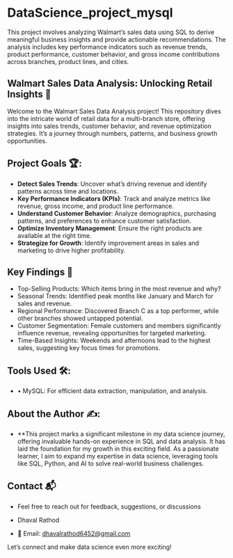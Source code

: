 # DataScience_project_mysql
This project involves analyzing Walmart’s sales data using SQL to derive meaningful business insights and provide actionable recommendations. The analysis includes key performance indicators such as revenue trends, product performance, customer behavior, and gross income contributions across branches, product lines, and cities.

## __Walmart Sales Data Analysis: Unlocking Retail Insights 🚀__

Welcome to the Walmart Sales Data Analysis project! This repository dives into the intricate world of retail data for a multi-branch store, offering insights into sales trends, customer behavior, and revenue optimization strategies. It’s a journey through numbers, patterns, and business growth opportunities.

## Project Goals 🏆:

- **Detect Sales Trends**: Uncover what’s driving revenue and identify patterns across time and locations.  
- **Key Performance Indicators (KPIs)**: Track and analyze metrics like revenue, gross income, and product line performance.  
- **Understand Customer Behavior**: Analyze demographics, purchasing patterns, and preferences to enhance customer satisfaction.  
- **Optimize Inventory Management**: Ensure the right products are available at the right time.  
- **Strategize for Growth**: Identify improvement areas in sales and marketing to drive higher profitability.  


## Key Findings 🔑
- Top-Selling Products: Which items bring in the most revenue and why?
- Seasonal Trends: Identified peak months like January and March for sales and revenue.
- Regional Performance: Discovered Branch C as a top performer, while other branches showed untapped potential.
- Customer Segmentation: Female customers and members significantly influence revenue, revealing opportunities for targeted marketing.
- Time-Based Insights: Weekends and afternoons lead to the highest sales, suggesting key focus times for promotions.

## __Tools Used 🛠️:__
- •	MySQL: For efficient data extraction, manipulation, and analysis.
## __About the Author ✍️:__
- **This project marks a significant milestone in my data science journey, offering invaluable hands-on experience in SQL and data analysis. It has laid the foundation for my growth in this exciting field.
	As a passionate learner, I aim to expand my expertise in data science, leveraging tools like SQL, Python, and AI to solve real-world business challenges.


## __Contact 📬__

- Feel free to reach out for feedback, suggestions, or discussions 

- Dhaval Rathod

- 📧 Email: dhavalrathod6452@gmail.com

Let’s connect and make data science even more exciting!
